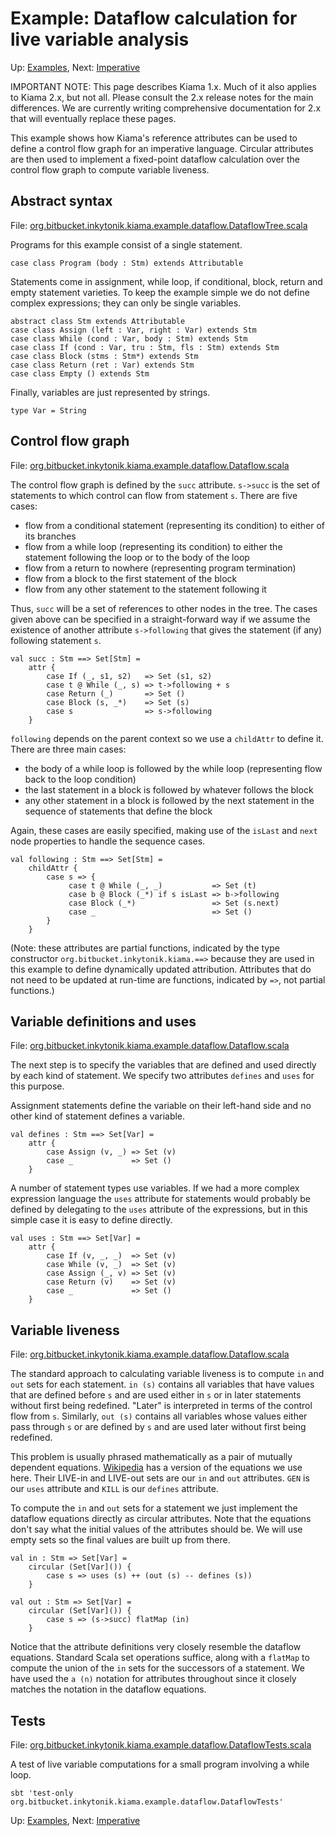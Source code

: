 # Example: Dataflow calculation for live variable analysis

Up: [Examples](Examples.md), Next: [Imperative](Imperative.md)

IMPORTANT NOTE: This page describes Kiama 1.x. Much of it also applies
to Kiama 2.x, but not all. Please consult the 2.x release notes for the
main differences. We are currently writing comprehensive documentation
for 2.x that will eventually replace these pages.

This example shows how Kiama's reference attributes can be used to
define a control flow graph for an imperative language. Circular
attributes are then used to implement a fixed-point dataflow
calculation over the control flow graph to compute variable liveness.

## Abstract syntax

File: [org.bitbucket.inkytonik.kiama.example.dataflow.DataflowTree.scala](https://bitbucket.org/inkytonik/kiama/src/default/library/src/test/scala/org/bitbucket/inkytonik/kiama/example/dataflow/DataflowTree.scala)

Programs for this example consist of a single statement.

```
case class Program (body : Stm) extends Attributable
```

Statements come in assignment, while loop, if conditional, block,
return and empty statement varieties. To keep the example simple we do
not define complex expressions; they can only be single variables.

```
abstract class Stm extends Attributable
case class Assign (left : Var, right : Var) extends Stm
case class While (cond : Var, body : Stm) extends Stm
case class If (cond : Var, tru : Stm, fls : Stm) extends Stm
case class Block (stms : Stm*) extends Stm
case class Return (ret : Var) extends Stm
case class Empty () extends Stm
```

Finally, variables are just represented by strings.

```
type Var = String
```

## Control flow graph

File: [org.bitbucket.inkytonik.kiama.example.dataflow.Dataflow.scala](https://bitbucket.org/inkytonik/kiama/src/default/library/src/test/scala/org/bitbucket/inkytonik/kiama/example/dataflow/Dataflow.scala)

The control flow graph is defined by the `succ` attribute. `s->succ`
is the set of statements to which control can flow from statement `s`.
There are five cases:

  * flow from a conditional statement (representing its condition) to  either of its branches
  * flow from a while loop (representing its condition) to either the  statement following the loop or to the body of the loop
  * flow from a return to nowhere (representing program termination)
  * flow from a block to the first statement of the block
  * flow from any other statement to the statement following it

Thus, `succ` will be a set of references to other nodes in the tree.
The cases given above can be specified in a straight-forward way if we
assume the existence of another attribute `s->following` that gives
the statement (if any) following statement `s`.

```
val succ : Stm ==> Set[Stm] =
    attr {
        case If (_, s1, s2)   => Set (s1, s2)
        case t @ While (_, s) => t->following + s
        case Return (_)       => Set ()
        case Block (s, _*)    => Set (s)
        case s                => s->following
    }
```

`following` depends on the parent context so we use a `childAttr` to
define it. There are three main cases:

  * the body of a while loop is followed by the while loop (representing  flow back to the loop condition)
  * the last statement in a block is followed by whatever follows the block
  * any other statement in a block is followed by the next statement in the sequence of statements that define the block

Again, these cases are easily specified, making use of the `isLast` and
`next` node properties to handle the sequence cases.

```
val following : Stm ==> Set[Stm] =
    childAttr {
        case s => {
             case t @ While (_, _)           => Set (t)
             case b @ Block (_*) if s isLast => b->following
             case Block (_*)                 => Set (s.next)
             case _                          => Set ()
        }
    }
```

(Note: these attributes are partial functions, indicated by the type constructor
`org.bitbucket.inkytonik.kiama.==>` because they are used in this example to define dynamically updated
attribution. Attributes that do not need to be updated at run-time are functions,
indicated by `=>`, not partial functions.)

## Variable definitions and uses

File: [org.bitbucket.inkytonik.kiama.example.dataflow.Dataflow.scala](https://bitbucket.org/inkytonik/kiama/src/default/library/src/test/scala/org/bitbucket/inkytonik/kiama/example/dataflow/Dataflow.scala)

The next step is to specify the variables that are defined and used
directly by each kind of statement. We specify two attributes
`defines` and `uses` for this purpose.

Assignment statements define the variable on their left-hand side and
no other kind of statement defines a variable.

```
val defines : Stm ==> Set[Var] =
    attr {
        case Assign (v, _) => Set (v)
        case _             => Set ()
    }
```

A number of statement types use variables. If we had a more complex
expression language the `uses` attribute for statements would probably
be defined by delegating to the `uses` attribute of the expressions,
but in this simple case it is easy to define directly.

```
val uses : Stm ==> Set[Var] =
    attr {
        case If (v, _, _)  => Set (v)
        case While (v, _)  => Set (v)
        case Assign (_, v) => Set (v)
        case Return (v)    => Set (v)
        case _             => Set ()
    }
```

## Variable liveness

File: [org.bitbucket.inkytonik.kiama.example.dataflow.Dataflow.scala](https://bitbucket.org/inkytonik/kiama/src/default/library/src/test/scala/org/bitbucket/inkytonik/kiama/example/dataflow/Dataflow.scala)

The standard approach to calculating variable liveness is to compute
`in` and `out` sets for each statement. `in (s)` contains all
variables that have values that are defined before `s` and are used
either in `s` or in later statements without first being redefined.
"Later" is interpreted in terms of the control flow from `s`.
Similarly, `out (s)` contains all variables whose values either pass
through `s` or are defined by `s` and are used later without first
being redefined.

This problem is usually phrased mathematically as a pair of mutually
dependent equations.
[Wikipedia](http://en.wikipedia.org/wiki/Live_variable_analysis)
has a version of the equations we use here. Their LIVE-in and LIVE-out
sets are our `in` and `out` attributes.  `GEN` is our `uses` attribute
and `KILL` is our `defines` attribute.

To compute the `in` and `out` sets for a statement we just implement
the dataflow equations directly as circular attributes. Note that the
equations don't say what the initial values of the attributes should
be. We will use empty sets so the final values are built up from
there.

```
val in : Stm => Set[Var] =
    circular (Set[Var]()) {
        case s => uses (s) ++ (out (s) -- defines (s))
    }

val out : Stm => Set[Var] =
    circular (Set[Var]()) {
        case s => (s->succ) flatMap (in)
    }
```

Notice that the attribute definitions very closely resemble the
dataflow equations. Standard Scala set operations suffice, along with
a `flatMap` to compute the union of the `in` sets for the successors
of a statement. We have used the `a (n)` notation for attributes
throughout since it closely matches the notation in the dataflow
equations.

## Tests

File: [org.bitbucket.inkytonik.kiama.example.dataflow.DataflowTests.scala](https://bitbucket.org/inkytonik/kiama/src/default/library/src/test/scala/org/bitbucket/inkytonik/kiama/example/dataflow/DataflowTests.scala)

A test of live variable computations for a small program involving a
while loop.

```
sbt 'test-only org.bitbucket.inkytonik.kiama.example.dataflow.DataflowTests'
```

Up: [Examples](Examples.md), Next: [Imperative](Imperative.md)

